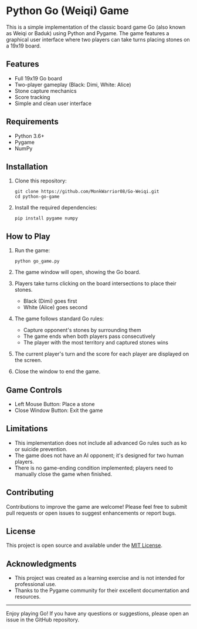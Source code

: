 # Python Go (Weiqi) Game

This is a simple implementation of the classic board game Go (also known as Weiqi or Baduk) using Python and Pygame. The game features a graphical user interface where two players can take turns placing stones on a 19x19 board.

## Features

- Full 19x19 Go board
- Two-player gameplay (Black: Dimi, White: Alice)
- Stone capture mechanics
- Score tracking
- Simple and clean user interface

## Requirements

- Python 3.6+
- Pygame
- NumPy

## Installation

1. Clone this repository:
   ```
   git clone https://github.com/MonkWarrior08/Go-Weiqi.git
   cd python-go-game
   ```

2. Install the required dependencies:
   ```
   pip install pygame numpy
   ```

## How to Play

1. Run the game:
   ```
   python go_game.py
   ```

2. The game window will open, showing the Go board.

3. Players take turns clicking on the board intersections to place their stones.
   - Black (Dimi) goes first
   - White (Alice) goes second

4. The game follows standard Go rules:
   - Capture opponent's stones by surrounding them
   - The game ends when both players pass consecutively
   - The player with the most territory and captured stones wins

5. The current player's turn and the score for each player are displayed on the screen.

6. Close the window to end the game.

## Game Controls

- Left Mouse Button: Place a stone
- Close Window Button: Exit the game

## Limitations

- This implementation does not include all advanced Go rules such as ko or suicide prevention.
- The game does not have an AI opponent; it's designed for two human players.
- There is no game-ending condition implemented; players need to manually close the game when finished.

## Contributing

Contributions to improve the game are welcome! Please feel free to submit pull requests or open issues to suggest enhancements or report bugs.

## License

This project is open source and available under the [MIT License](LICENSE).

## Acknowledgments

- This project was created as a learning exercise and is not intended for professional use.
- Thanks to the Pygame community for their excellent documentation and resources.

---

Enjoy playing Go! If you have any questions or suggestions, please open an issue in the GitHub repository.

